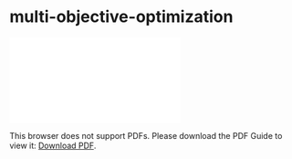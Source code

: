 # multi-objective-optimization
<object data="Multi-objective Optimization Guide.pdf" type="application/pdf" width="700px" height="700px">
    <embed src="Multi-objective Optimization Guide.pdf">
        <p>This browser does not support PDFs. Please download the PDF Guide to view it: <a href="Multi-objective Optimization Guide.pdf">Download PDF</a>.</p>
    </embed>
</object>
